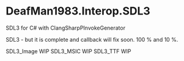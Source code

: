 # DeafMan1983.Interop.SDL3
SDL3 for C# with ClangSharpPInvokeGenerator

SDL3 - but it is complete and callback will fix soon. 100 % and 10 %.

SDL3_Image WIP
SDL3_MSIC WIP
SDL3_TTF WIP
